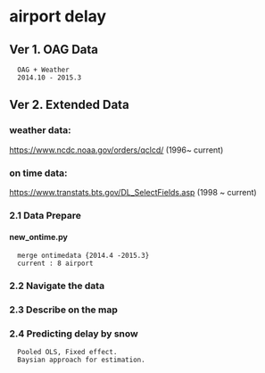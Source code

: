 # airport delay 

## Ver 1. OAG Data
      OAG + Weather
      2014.10 - 2015.3
 
## Ver 2. Extended Data
   
   ### weather data:
   https://www.ncdc.noaa.gov/orders/qclcd/
      (1996~ current)
   ### on time data:
   https://www.transtats.bts.gov/DL_SelectFields.asp
      (1998 ~ current)
  
### 2.1 Data Prepare 
   #### new_ontime.py
      merge ontimedata {2014.4 -2015.3}
      current : 8 airport
### 2.2 Navigate the data
### 2.3 Describe on the map
### 2.4 Predicting delay by snow
      Pooled OLS, Fixed effect.
      Baysian approach for estimation.
      




